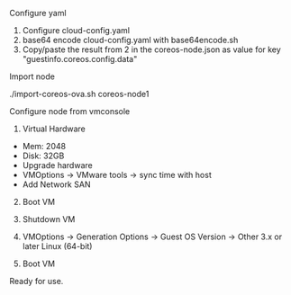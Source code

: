 Configure yaml

1. Configure cloud-config.yaml
2. base64 encode cloud-config.yaml with base64encode.sh
3. Copy/paste the result from 2 in the coreos-node.json as value for key "guestinfo.coreos.config.data"

Import node

./import-coreos-ova.sh coreos-node1

Configure node from vmconsole

1. Virtual Hardware
- Mem: 2048
- Disk: 32GB
- Upgrade hardware
- VMOptions -> VMware tools -> sync time with host
- Add Network SAN

2. Boot VM

3. Shutdown VM

4. VMOptions -> Generation Options -> Guest OS Version -> Other 3.x or later Linux (64-bit)

5. Boot VM 

Ready for use.


